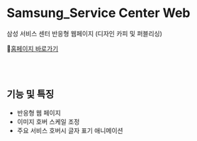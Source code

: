 # Samsung_Service Center Web
삼성 서비스 센터 반응형 웹페이지 (디자인 카피 및 퍼블리싱) <br>

📌[홈페이지 바로가기](https://fold6.github.io/Samsung_svc-landing-respon)


<br>
<br>

## 기능 및 특징
- 반응형 웹 페이지
- 이미지 호버 스케일 조정
- 주요 서비스 호버시 글자 표기 애니메이션

